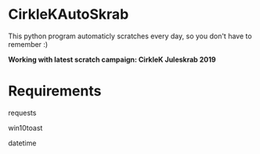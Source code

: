 # CirkleKAutoSkrab
This python program automaticly scratches every day, so you don't have to remember :)

**Working with latest scratch campaign: CirkleK Juleskrab 2019**

# Requirements
requests

win10toast

datetime
